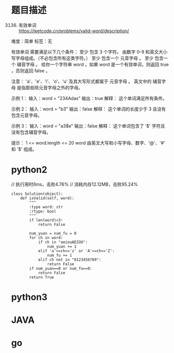 # 题目描述

3136. 有效单词  
https://leetcode.cn/problems/valid-word/description/  

难度：简单
标签：无

有效单词 需要满足以下几个条件：
至少 包含 3 个字符。
由数字 0-9 和英文大小写字母组成。（不必包含所有这类字符。）
至少 包含一个 元音字母 。
至少 包含一个 辅音字母 。
给你一个字符串 word 。如果 word 是一个有效单词，则返回 true ，否则返回 false 。

注意：
'a'、'e'、'i'、'o'、'u' 及其大写形式都属于 元音字母 。
英文中的 辅音字母 是指那些除元音字母之外的字母。

示例 1：
输入：word = "234Adas"
输出：true
解释：
这个单词满足所有条件。

示例 2：
输入：word = "b3"
输出：false
解释：
这个单词的长度少于 3 且没有包含元音字母。

示例 3：
输入：word = "a3$e"
输出：false
解释：
这个单词包含了 '$' 字符且没有包含辅音字母。


提示：
1 <= word.length <= 20
word 由英文大写和小写字母、数字、'@'、'#' 和 '$' 组成。

# python2

// 执行用时6ms，击败4.76%
// 消耗内存12.12MB，击败95.24%
```
class Solution(object):
    def isValid(self, word):
        """
        :type word: str
        :rtype: bool
        """
        if len(word)<3:
            return False
        
        num_yuan = num_fu = 0
        for ch in word:
            if ch in "aeiouAEIOU":
                num_yuan += 1
            elif 'a'<=ch<='z' or 'A'<=ch<='Z':
                num_fu += 1
            elif ch not in "0123456789":
                return False
        if num_yuan==0 or num_fu==0:
            return False
        return True
```

# python3 

# JAVA

# go
